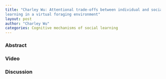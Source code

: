 ```yaml
---
title: "Charley Wu: Attentional trade-offs between individual and social
learning in a virtual foraging environment"
layout: post
author: "Charley Wu"
categories: Cognitive mechanisms of social learning
---
```


### Abstract

### Video

### Discussion
